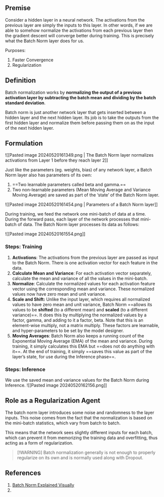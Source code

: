 ## Premise

Consider a hidden layer in a neural network. The activations from the previous layer are simply the inputs to this layer. In other words, if we are able to somehow normalize the activations from each previous layer then the gradient descent will converge better during training. This is precisely what the Batch Norm layer does for us.

Purposes: 
1. Faster Convergence
2. Regularization

## Definition
Batch normalization works by **normalizing the output of a previous activation layer by subtracting the batch mean and dividing by the batch standard deviation**. 

Batch norm is just another network layer that gets inserted between a hidden layer and the next hidden layer. Its job is to take the outputs from the first hidden layer and normalize them before passing them on as the input of the next hidden layer.

## Formulation

![[Pasted image 20240520161349.png | The Batch Norm layer normalizes activations from Layer 1 before they reach layer 2]]

Just like the parameters (eg. weights, bias) of any network layer, a Batch Norm layer also has parameters of its own:

1. ==Two learnable parameters called beta and gamma.==
2. Two non-learnable parameters (Mean Moving Average and Variance Moving Average) are saved as part of the ‘state’ of the Batch Norm layer.

![[Pasted image 20240520161454.png | Parameters of a Batch Norm layer]]

During training, we feed the network one mini-batch of data at a time. During the forward pass, each layer of the network processes that mini-batch of data. The Batch Norm layer processes its data as follows:

![[Pasted image 20240520161554.png]]

### Steps: Training

1. **Activations**: The activations from the previous layer are passed as input to the Batch Norm. There is one activation vector for each feature in the data.
2. **Calculate Mean and Variance**: For each activation vector separately, calculate the mean and variance of all the values in the mini-batch.
3. **Normalize**: Calculate the normalized values for each activation feature vector using the corresponding mean and variance. These normalized values now have zero mean and unit variance.
4. **Scale and Shift:** Unlike the input layer, which requires all normalized values to have zero mean and unit variance, Batch Norm ==allows its values to be **shifted** (to a different mean) and **scaled** (to a different variance)==. It does this by multiplying the normalized values by a factor, gamma, and adding to it a factor, beta. Note that this is an element-wise multiply, not a matrix multiply. These factors are learnable, and hyper-parameters to be set by the model designer.
5. **Moving Averages**: Batch Norm also keeps a running count of the Exponential Moving Average (EMA) of the mean and variance. During training, it simply calculates this EMA but ==does not do anything with it==. At the end of training, it simply ==saves this value as part of the layer’s state, for use during the Inference phase==.
### Steps: Inference

We use the saved mean and variance values for the Batch Norm during Inference.
![[Pasted image 20240520162156.png]]

## Role as a Regularization Agent
The batch norm layer introduces some noise and randomness to the layer inputs. This noise comes from the fact that the normalization is based on the mini-batch statistics, which vary from batch to batch.

This means that the network sees slightly different inputs for each batch, which can prevent it from memorizing the training data and overfitting, thus acting as a form of regularization.

> [!WARNING] Batch normalization generally is not enough to properly regularize on its own and is normally used along with Dropout.
## References
1. [Batch Norm Explained Visually](https://towardsdatascience.com/batch-norm-explained-visually-how-it-works-and-why-neural-networks-need-it-b18919692739)
2. 